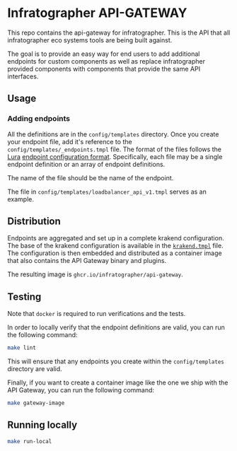 # Infratographer API-GATEWAY

This repo contains the api-gateway for infratographer. This is the API that all infratographer eco systems tools are being built against.

The goal is to provide an easy way for end users to add additional endpoints for custom components as well as replace infratographer provided components with components that provide the same API interfaces.

## Usage

### Adding endpoints

All the definitions are in the `config/templates` directory. Once you create your endpoint file, add it's reference to the `config/templates/_endpoints.tmpl` file. The format of the files follows the
[Lura](https://luraproject.org/) [endpoint configuration format](https://www.krakend.io/docs/endpoints/).
Specifically, each file may be a single endpoint definition or an array of endpoint definitions.

The name of the file should be the name of the endpoint.

The file in `config/templates/loadbalancer_api_v1.tmpl` serves as an example.

## Distribution

Endpoints are aggregated and set up in a complete krakend configuration. The base
of the krakend configuration is available in the
[`krakend.tmpl`](config/krakend.tmpl) file. The configuration is then
embedded and distributed as a container image that also contains the API
Gateway binary and plugins.

The resulting image is `ghcr.io/infratographer/api-gateway`.

## Testing

Note that `docker` is required to run verifications and the tests.

In order to locally verify that the endpoint definitions are valid, you can run the following
command:

```bash
make lint
```

This will ensure that any endpoints you create within the `config/templates` directory are valid.

Finally, if you want to create a container image like the one we ship with the API Gateway, you
can run the following command:

```bash
make gateway-image
```

## Running locally

```bash
make run-local
```
